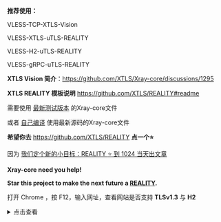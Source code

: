 **推荐使用：** 

VLESS-TCP-XTLS-Vision

VLESS-XTLS-uTLS-REALITY

VLESS-H2-uTLS-REALITY

VLESS-gRPC-uTLS-REALITY

**XTLS Vision 简介**：https://github.com/XTLS/Xray-core/discussions/1295

**XTLS REALITY 模板说明** https://github.com/XTLS/REALITY#readme

需要使用 [最新测试版本](https://github.com/XTLS/Xray-core/actions/workflows/release.yml) 的Xray-core文件

或者 [自己编译](https://github.com/chika0801/Xray-examples/blob/main/VLESS-XTLS-uTLS-REALITY/compile_Xray-core.md) 使用最新源码的Xray-core文件

**希望你去** https://github.com/XTLS/REALITY **点一个:star:**

因为 [我们定个新的小目标：REALITY :star: 到 1024 当天出文章](https://github.com/XTLS/Xray-core/issues/1679#issuecomment-1436520973)

**Xray-core need you help!**

**Star this project to make the next future a [REALITY](https://github.com/XTLS/REALITY).**

打开 Chrome ，按 F12，输入网址，查看网站是否支持 **TLSv1.3** 与 **H2**

<details><summary>点击查看</summary>

![1](https://user-images.githubusercontent.com/88967758/221342263-12c71cca-2d0b-4803-aa19-1270a39bcd71.jpg)

![2](https://user-images.githubusercontent.com/88967758/221342408-28fd48c7-b0b5-48f7-8ec7-8c6dba3f6b1c.jpg)

</details>
